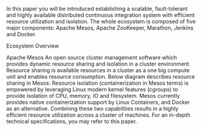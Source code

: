 
In this paper you will be introduced establishing a scalable, fault-tolerant and highly available distributed continuous integration system with efficient resource utilization and isolation. The whole ecosystem is composed of five major components: Apache Mesos, Apache ZooKeeper, Marathon, Jenkins and Docker.

Ecosystem Overview
 
Apache Mesos
An open source cluster management software which provides dynamic resource sharing and isolation in a cluster environment. 
Resource sharing is  available resources in a cluster as a one big compute unit and enables resource consumption. Below diagram describes resource sharing in Mesos:
Resource isolation (containerization in Mesos terms) is empowered by leveraging Linux modern kernel features (cgroups) to provide isolation of CPU, memory, IO and filesystem. Mesos currently provides native containerization support by Linux Containers, and Docker as an alternative.
Combining these two capabilities results in a highly efficient resource utilization across a cluster of machines. 
For an in-depth technical specifications, you may refer to this paper.
